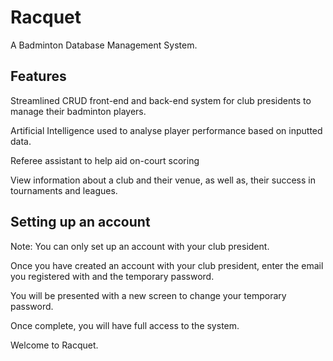# Racquet

A Badminton Database Management System.

## Features

Streamlined CRUD front-end and back-end system for club presidents to manage their badminton players.

Artificial Intelligence used to analyse player performance based on inputted data.

Referee assistant to help aid on-court scoring

View information about a club and their venue, as well as, their success in tournaments and leagues.

## Setting up an account

Note: You can only set up an account with your club president.

Once you have created an account with your club president, enter the email you registered with and the temporary password.

You will be presented with a new screen to change your temporary password.

Once complete, you will have full access to the system.

Welcome to Racquet.